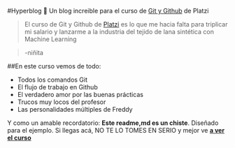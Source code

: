 #Hyperblog 💚
Un blog increible para el curso de [Git y Github](https://platzi.com/cursos/ "Git y Github") de Platzi
> El curso de Git y Github de [Platzi](https://platzi.com/cursos/ "Platzi") es lo que me hacia falta para triplicar mi salario y lanzarme a la industria del tejido de lana sintética con Machine Learning

> -niñita

##En este curso vemos de todo:
* Todos los comandos Git
* El flujo de trabajo en Github
* El verdadero amor por las buenas prácticas
* Trucos muy locos del profesor
* Las personalidades múltiples de Freddy


Y como un amable recordatorio:  **Este readme,md es un chiste**. Diseñado para el ejemplo. Si llegas acá, NO TE LO TOMES EN SERIO y mejor ve [**a ver el curso**](https://platzi.com/cursos/ "a ver el curso")